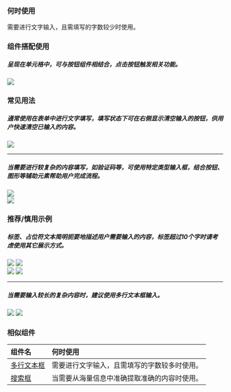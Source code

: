 

### 何时使用

需要进行文字输入，且需填写的字数较少时使用。

### 组件搭配使用

##### 呈现在单元格中，可与按钮组件相结合，点击按钮触发相关功能。

<div class="legend">
  <div class="item">
    <img src="https://tdesign.gtimg.com/site/design/mobile-guide/input/input-1.png" />
  </div>
</div>


### 常见用法

##### 通常使用在表单中进行文字填写，填写状态下可在右侧显示清空输入的按钮，供用户快速清空已输入的内容。

<div class="item">
    <img src="https://tdesign.gtimg.com/site/design/mobile-guide/input/input-2.png" />
</div>

<hr />

##### 当需要进行较复杂的内容填写，如验证码等，可使用特定类型输入框，结合按钮、图形等辅助元素帮助用户完成流程。

<div class="legend">
  <div class="item">
    <img src="https://tdesign.gtimg.com/site/design/mobile-guide/input/input-3.png" />
  </div>

  <div class="item">
    <img src="https://tdesign.gtimg.com/site/design/mobile-guide/input/input-4.png" />
  </div>
</div>

### 推荐/慎用示例

##### 标签、占位符文本简明扼要地描述用户需要输入的内容，标签超过10个字时请考虑使用其它展示方式。

<div class="legend">
  <div class="item">
    <img src="https://tdesign.gtimg.com/site/design/mobile-guide/input/input-5.png" />
    <img class="tag" src="https://tdesign.gtimg.com/site/doc/good.png" />
  </div>

  <div class="item">
    <img src="https://tdesign.gtimg.com/site/design/mobile-guide/input/input-6.png" />
    <img class="tag" src="https://tdesign.gtimg.com/site/doc/bad.png" />
  </div>
</div>

<hr />

##### 当需要输入较长的复杂内容时，建议使用多行文本框输入。
<div class="legend">
  <div class="item">
    <img src="https://tdesign.gtimg.com/site/design/mobile-guide/input/input-7.png" />
    <img class="tag" src="https://tdesign.gtimg.com/site/doc/bad.png" />
  </div>
</div>


### 相似组件

| 组件名                   | 何时使用                                     |
| :----------------------- | :------------------------------------------- |
| [多行文本框](./textarea) | 需要进行文字输入，且需填写的字数较多时使用。 |
| [搜索框](./search)       | 当需要从海量信息中准确提取准确的内容时使用。 |
